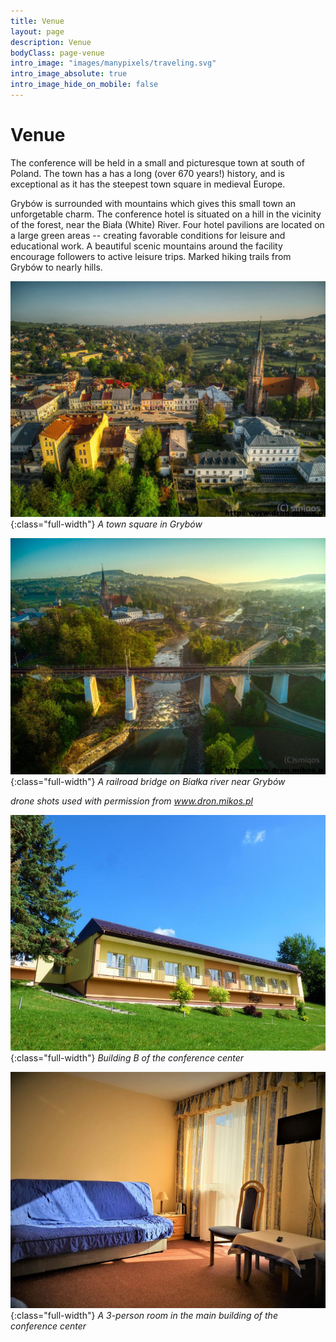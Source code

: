 ```yaml
---
title: Venue
layout: page
description: Venue
bodyClass: page-venue
intro_image: "images/manypixels/traveling.svg"
intro_image_absolute: true
intro_image_hide_on_mobile: false
---
```


# Venue 

The conference will be held in a small and picturesque town at south of Poland. The town has a has a long (over 670 years!) history, and is exceptional as it has the steepest town square in medieval Europe.

Grybów is surrounded with mountains which gives this small town an unforgetable charm.
The conference hotel is situated on a hill in the vicinity of the forest, near the Biała (White) River. Four hotel pavilions are located on a large green areas -- creating favorable conditions for leisure and educational work. A beautiful scenic mountains around the facility encourage followers to active leisure trips. Marked hiking trails from Grybów to nearly hills.

![Town square in Grybów](/images/photos/grybow-city.jpg){:class="full-width"}
*A town square in Grybów*

![Railroad bridge near Grybów](/images/photos/grybow-bridge.jpg){:class="full-width"}
*A railroad bridge on Białka river near Grybów*

*drone shots used with permission from www.dron.mikos.pl*

![Building B of the conference center](/images/photos/conference-center-building-B.jpg){:class="full-width"}
*Building B of the conference center*

![A room in the conference center](/images/photos/conference-center-room-in-main-building.jpg){:class="full-width"}
*A 3-person room in the main building of the conference center*
